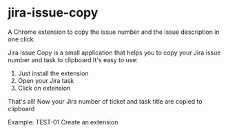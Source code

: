 # jira-issue-copy
A Chrome extension to copy the issue number and the issue description in one click.

Jira Issue Copy is a small application that helps you to copy your Jira issue number and task to clipboard
It's easy to use:
1. Just install the extension
2. Open your Jira task
3. Click on extension

That's all! Now your Jira number of ticket and task title are copied to clipboard

Example: TEST-01 Create an extension